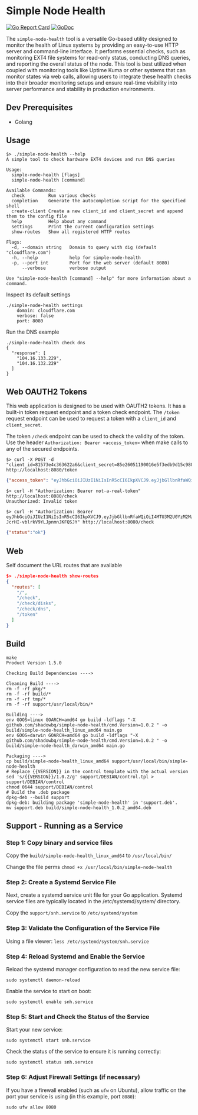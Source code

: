 # Simple Node Health

[![Go Report Card](https://goreportcard.com/badge/github.com/shadowbq/simple-node-health)](https://goreportcard.com/report/github.com/shadowbq/simple-node-health)
[![GoDoc](https://godoc.org/github.com/shadowbq/simple-node-health?status.svg)](https://godoc.org/github.com/shadowbq/simple-node-health)

The `simple-node-health` tool is a versatile Go-based utility designed to monitor the health of Linux systems by providing an easy-to-use HTTP server and command-line interface. It performs essential checks, such as monitoring EXT4 file systems for read-only status, conducting DNS queries, and reporting the overall status of the node. This tool is best utilized when coupled with monitoring tools like Uptime Kuma or other systems that can monitor states via web calls, allowing users to integrate these health checks into their broader monitoring setups and ensure real-time visibility into server performance and stability in production environments.

## Dev Prerequisites

* Golang

## Usage

```shell
$> ./simple-node-health --help
A simple tool to check hardware EXT4 devices and run DNS queries

Usage:
  simple-node-health [flags]
  simple-node-health [command]

Available Commands:
  check         Run various checks
  completion    Generate the autocompletion script for the specified shell
  create-client Create a new client_id and client_secret and append them to the config file
  help          Help about any command
  settings      Print the current configuration settings
  show-routes   Show all registered HTTP routes

Flags:
  -d, --domain string   Domain to query with dig (default "cloudflare.com")
  -h, --help            help for simple-node-health
  -p, --port int        Port for the web server (default 8080)
      --verbose         verbose output

Use "simple-node-health [command] --help" for more information about a command.
```

Inspect its default settings

```shell
./simple-node-health settings
	domain: cloudflare.com
	verbose: false
	port: 8080
```

Run the DNS example

```shell
./simple-node-health check dns
{
  "response": [
    "104.16.133.229",
    "104.16.132.229"
  ]
}
```

## Web OAUTH2 Tokens

This web application is designed to be used with OAUTH2 tokens. It has a built-in token request endpoint and a token check endpoint. The `/token` request endpoint can be used to request a token with a `client_id` and `client_secret`. 

The token `/check` endpoint can be used to check the validity of the token. Use the header `Authorization: Bearer <access_token>` when make calls to any of the secured endpoints. 


```shell
$> curl -X POST -d "client_id=81573e4c363622a6&client_secret=85e26051190016e5f3edb9d15c9803a9" http://localhost:8080/token
```

```json
{"access_token": "eyJhbGciOiJIUzI1NiIsInR5cCI6IkpXVCJ9.eyJjbGllbnRfaWQiOiI4MTU3M2U0YzM2MzYyMmE2IiwiZXhwIjoxNzI1Mzg3MTQ1fQ.f0OVB8ehLvDgak4-JcrHI-vblrkV9YLJpnmnJKFQSJY", "token_type": "Bearer", "expires_in": 3600} 
```

```shell
$> curl -H "Authorization: Bearer not-a-real-token" http://localhost:8080/check
Unauthorized: Invalid token
```

```shell
$> curl -H "Authorization: Bearer eyJhbGciOiJIUzI1NiIsInR5cCI6IkpXVCJ9.eyJjbGllbnRfaWQiOiI4MTU3M2U0YzM2MzYyMmE2IiwiZXhwIjoxNzI1Mzg3MTQ1fQ.f0OVB8ehLvDgak4-JcrHI-vblrkV9YLJpnmnJKFQSJY" http://localhost:8080/check
```

```json
{"status":"ok"}
```

## Web 

Self document the URL routes that are available 

```json
$> ./simple-node-health show-routes
{
  "routes": [
    "/",
    "/check",
    "/check/disks",
    "/check/dns",
    "/token"
  ]
}
```

## Build

```shell
make
Product Version 1.5.0

Checking Build Dependencies ---->

Cleaning Build ---->
rm -f -rf pkg/*
rm -f -rf build/*
rm -f -rf tmp/*
rm -f -rf support/usr/local/bin/*

Building ---->
env GOOS=linux GOARCH=amd64 go build -ldflags "-X github.com/shadowbq/simple-node-health/cmd.Version=1.0.2 " -o build/simple-node-health_linux_amd64 main.go
env GOOS=darwin GOARCH=amd64 go build -ldflags "-X github.com/shadowbq/simple-node-health/cmd.Version=1.0.2 " -o build/simple-node-health_darwin_amd64 main.go

Packaging ---->
cp build/simple-node-health_linux_amd64 support/usr/local/bin/simple-node-health
# Replace {{VERSION}} in the control template with the actual version
sed 's/{{VERSION}}/1.0.2/g' support/DEBIAN/control.tpl > support/DEBIAN/control
chmod 0644 support/DEBIAN/control
# Build the .deb package
dpkg-deb --build support
dpkg-deb: building package 'simple-node-health' in 'support.deb'.
mv support.deb build/simple-node-health_1.0.2_amd64.deb
```

## Support - Running as a Service

### Step 1: Copy binary and service files

Copy the `build/simple-node-health_linux_amd64` to `/usr/local/bin/` 

Change the file perms `chmod +x /usr/local/bin/simple-node-health` 

### Step 2: Create a Systemd Service File

Next, create a systemd service unit file for your Go application. Systemd service files are typically located in the /etc/systemd/system/ directory. 

Copy the `support/snh.service` to `/etc/systemd/system` 

### Step 3: Validate the Configuration of the Service File

Using a file viewer: `less /etc/systemd/system/snh.service`

### Step 4: Reload Systemd and Enable the Service

Reload the systemd manager configuration to read the new service file:

`sudo systemctl daemon-reload`

Enable the service to start on boot:

`sudo systemctl enable snh.service`

### Step 5: Start and Check the Status of the Service

Start your new service:

`sudo systemctl start snh.service`

Check the status of the service to ensure it is running correctly:

`sudo systemctl status snh.service`

### Step 6: Adjust Firewall Settings (if necessary)

If you have a firewall enabled (such as `ufw` on Ubuntu), allow traffic on the port your service is using (in this example, port `8080`):

`sudo ufw allow 8080`